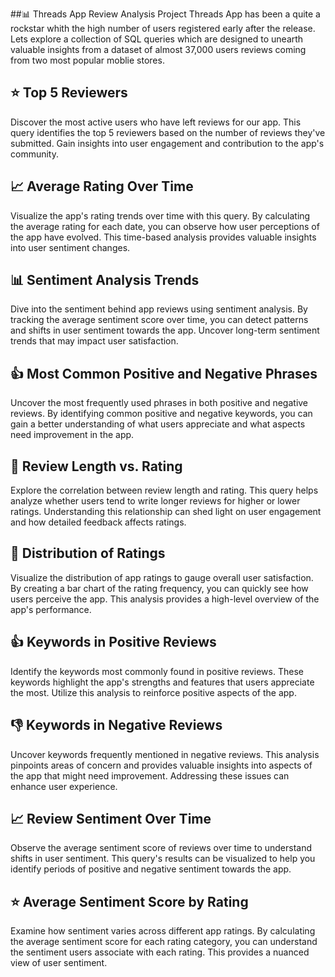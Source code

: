 ##:bar_chart: Threads App Review Analysis Project
Threads App has been a quite a rockstar whith the high number of users registered early after the release. Lets explore a collection of SQL queries which are designed to unearth valuable insights from a dataset of almost 37,000 users reviews coming from two most popular moblie stores.

## :star: Top 5 Reviewers
Discover the most active users who have left reviews for our app. This query identifies the top 5 reviewers based on the number of reviews they've submitted. Gain insights into user engagement and contribution to the app's community.

## :chart_with_upwards_trend: Average Rating Over Time
Visualize the app's rating trends over time with this query. By calculating the average rating for each date, you can observe how user perceptions of the app have evolved. This time-based analysis provides valuable insights into user sentiment changes.

## :bar_chart: Sentiment Analysis Trends
Dive into the sentiment behind app reviews using sentiment analysis. By tracking the average sentiment score over time, you can detect patterns and shifts in user sentiment towards the app. Uncover long-term sentiment trends that may impact user satisfaction.

## :+1: Most Common Positive and Negative Phrases
Uncover the most frequently used phrases in both positive and negative reviews. By identifying common positive and negative keywords, you can gain a better understanding of what users appreciate and what aspects need improvement in the app.

## :pencil: Review Length vs. Rating
Explore the correlation between review length and rating. This query helps analyze whether users tend to write longer reviews for higher or lower ratings. Understanding this relationship can shed light on user engagement and how detailed feedback affects ratings.

## :1234: Distribution of Ratings
Visualize the distribution of app ratings to gauge overall user satisfaction. By creating a bar chart of the rating frequency, you can quickly see how users perceive the app. This analysis provides a high-level overview of the app's performance.

## :+1: Keywords in Positive Reviews
Identify the keywords most commonly found in positive reviews. These keywords highlight the app's strengths and features that users appreciate the most. Utilize this analysis to reinforce positive aspects of the app.

## :-1: Keywords in Negative Reviews
Uncover keywords frequently mentioned in negative reviews. This analysis pinpoints areas of concern and provides valuable insights into aspects of the app that might need improvement. Addressing these issues can enhance user experience.

## :chart_with_upwards_trend: Review Sentiment Over Time
Observe the average sentiment score of reviews over time to understand shifts in user sentiment. This query's results can be visualized to help you identify periods of positive and negative sentiment towards the app.

## :star: Average Sentiment Score by Rating
Examine how sentiment varies across different app ratings. By calculating the average sentiment score for each rating category, you can understand the sentiment users associate with each rating. This provides a nuanced view of user sentiment.
